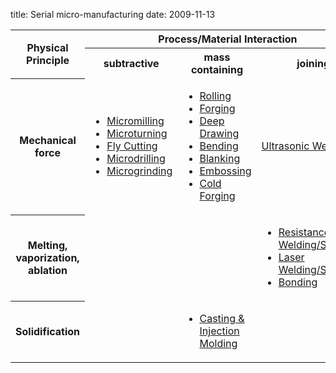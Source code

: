 title: Serial micro-manufacturing
date: 2009-11-13 

<!--break--><table class="info fade">
  <tbody>
    <tr>
      <th rowspan="2">Physical Principle</th>
      <th colspan="4">Process/Material Interaction</td>
    </tr>
    <tr>
      <th>subtractive</th>
      <th>mass containing</th>
      <th>joining</th>
    </tr>
    <tr>
      <th>Mechanical force</th>
      <td>
      <ul class="flat">
      <li><a href="/content/Micromilling">Micromilling</a></li>
      <li class="darker"><a href="/content/Micro-turning">Microturning</a></li>
      <li><a href="/content/Fly-Cutting">Fly Cutting</a></li>
      <li class="darker"><a href="/content/Micro-drilling-0">Microdrilling</a></li>
      <li><a href="/content/Microgrinding">Microgrinding</a></li>
      </ul>
      </td>
      <td>
      <ul class="flat">
      <li><a href="/content/Rolling">Rolling</a></li>
      <li class="darker"><a href="/content/Forging">Forging</a></li>
      <li><a href="/content/Deep-drawing">Deep Drawing</a></li>
      <li class="darker"><a href="/content/Bending">Bending</a></li>
      <li><a href="/content/Blanking">Blanking</a></li>
      <li class="darker"><a href="/content/Embossing">Embossing</a></li>
      <li><a href="/content/Cold-Forging">Cold Forging</a></li>
      </ul>
      </td>
      <td><a href="/content/Ultrasonic-Welding">Ultrasonic Welding</a>
      </td>
    </tr>
    <tr>
      <th>Melting, vaporization, ablation</th>
      <td></td>
      <td></td>
      <td>
      <ul class="flat">
      <li><a href="/content/Resistance_weldingsoldering">Resistance Welding/Soldering</a></li>
      <li class="darker"><a href="/content/Resistance-WeldingSoldering">Laser Welding/Soldering</a></li>
      <li><a href="/content/Bonding-0">Bonding</a></li>
      </ul>
      </td>
    </tr>
    <tr>
      <th>Solidification</th>
      <td></td>
      <td>
      <ul class="flat">
      <li><a href="/content/MicrocastingInjection-Molding">Casting & Injection Molding</a></li>
      </ul>
      </td>
      <td></td>
    </tr>
  </tbody>
</table>